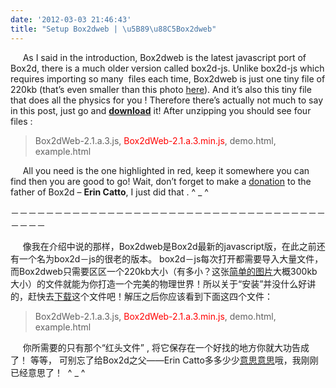 ```yaml
---
date: '2012-03-03 21:46:43'
title: "Setup Box2dweb | \u5B89\u88C5Box2dweb"
---
```


     As I said in the introduction, Box2dweb is the latest javascript port of Box2d, there is a much older version called box2d-js. Unlike box2d-js which requires importing so many  files each time, Box2dweb is just one tiny file of 220kb (that’s even smaller than this photo [here](http://swotong.com/Arch/wp-content/uploads/2012/03/box1.jpg "a photo of a box")). And it’s also this tiny file that does all the physics for you ! Therefore there’s actually not much to say in this post, just go and **[download](http://code.google.com/p/box2dweb/downloads/detail?name=Box2dWeb-2.1a.3.zip&can=2&q= "download box2dweb!")** it! After unzipping you should see four files :

> Box2dWeb-2.1.a.3.js, <span style="color: #ff0000;">Box2dWeb-2.1.a.3.min.js</span>, demo.html, example.html

     All you need is the one highlighted in red, keep it somewhere you can find then you are good to go! Wait, don’t forget to make a [donation](http://box2d.org/ "box2d official website") to the father of Box2d – **Erin Catto**, I just did that . ^ _ ^

－－－－－－－－－－－－－－－－－－－－－－－－－－－－－－－－－－－－－－－－

     像我在介绍中说的那样，Box2dweb是Box2d最新的javascript版，在此之前还有一个名为box2d－js的很老的版本。 box2d－js每次打开都需要导入大量文件，而Box2dweb只需要区区一个220kb大小（有多小？这张[简单的图片](http://swotong.com/Arch/wp-content/uploads/2012/03/box1.jpg "简单图片")大概300kb大小）的文件就能为你打造一个完美的物理世界！所以关于“安装”并没什么好讲的，赶快去[下载](http://code.google.com/p/box2dweb/downloads/detail?name=Box2dWeb-2.1a.3.zip&can=2&q= "box2dweb")这个文件吧！解压之后你应该看到下面这四个文件：

> Box2dWeb-2.1.a.3.js, <span style="color: #ff0000;">Box2dWeb-2.1.a.3.min.js</span>, demo.html, example.html

     你所需要的只有那个“红头文件” , 将它保存在一个好找的地方你就大功告成了！ 等等， 可别忘了给Box2d之父——Erin Catto多多少少[意思意思](http://box2d.org/ "意思意思～")哦，我刚刚已经意思了！  ^ _ ^


